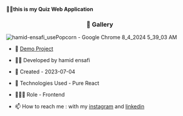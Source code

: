 







🏃‍♂️**this is my Quiz Web Application**
<h3 align="center"> 📸 Gallery </h3>

![‪hamid-ensafi_usePopcorn - Google Chrome‬ 8_4_2024 5_39_03 AM](https://github.com/user-attachments/assets/1f3b539c-1c5e-42a4-8523-694f3a898a32)


- 🔗 [Demo Project](https://moviefavoriteapp.netlify.app)

- 👨‍💻 Developed by hamid ensafi

- 📆 Created - 2023-07-04

- 🤖 Technologies Used - Pure React

- 🕵🏻‍♀️ Role - Frontend

- 📫 How to reach me : with my [instagram](https://www.instagram.com/hamid.ensafi_web) and [linkedin](https://www.linkedin.com/in/hamid-ensafi-20a45721a/)
